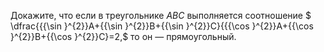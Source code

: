Докажите, что если в треугольнике $ABC$ выполняется соотношение $ \dfrac{{{\sin }^{2}}A+{{\sin }^{2}}B+{{\sin }^{2}}C}{{{\cos }^{2}}A+{{\cos }^{2}}B+{{\cos }^{2}}C}=2,$
то он — прямоугольный.